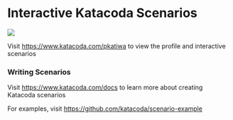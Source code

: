 # Interactive Katacoda Scenarios

[![](http://shields.katacoda.com/katacoda/pkatiwa/count.svg)](https://www.katacoda.com/pkatiwa "Get your profile on Katacoda.com")

Visit https://www.katacoda.com/pkatiwa to view the profile and interactive scenarios

### Writing Scenarios
Visit https://www.katacoda.com/docs to learn more about creating Katacoda scenarios

For examples, visit https://github.com/katacoda/scenario-example
